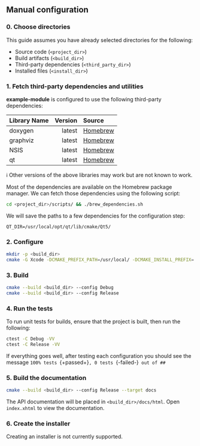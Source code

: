 ## Manual configuration

### 0. Choose directories  
This guide assumes you have already selected directories for the following:
* Source code (`<project_dir>`)
* Build artifacts (`<build_dir>`)  
* Third-party dependencies (`<third_party_dir>`)  
* Installed files (`<install_dir>`)  

### 1. Fetch third-party dependencies and utilities
**example-module** is configured to use the following third-party dependencies:  
  
**Library Name**    | **Version** | Source
:---                | ---:        | :---
doxygen             | latest      | [Homebrew](https://brew.sh/)
graphviz            | latest      | [Homebrew](https://brew.sh/)
NSIS                | latest      | [Homebrew](https://brew.sh/)
qt                  | latest      | [Homebrew](https://brew.sh/)

:information_source: Other versions of the above libraries may work but are not 
known to work.

Most of the dependencies are available on the Homebrew package manager. We can 
fetch those dependencies using the following script:
```bash
cd <project_dir>/scripts/ && ./brew_dependencies.sh
```

We will save the paths to a few dependencies for the configuration step:
```
QT_DIR=/usr/local/opt/qt/lib/cmake/Qt5/
```

### 2. Configure
```bash
mkdir -p <build_dir>
cmake -G Xcode -DCMAKE_PREFIX_PATH=/usr/local/ -DCMAKE_INSTALL_PREFIX=./install -DQt5_DIR=$QT_DIR $DIR/ <project_dir>/src
```
 
### 3. Build
```bash
cmake --build <build_dir> --config Debug
cmake --build <build_dir> --config Release
```

### 4. Run the tests
To run unit tests for builds, ensure that the project is built, then run the 
following:
```bash
ctest -C Debug -VV
ctest -C Release -VV
```
If everything goes well, after testing each configuration you should see the 
message `100% tests `{+passed+}`, 0 tests `{-failed-}` out of ##`

### 5. Build the documentation
```bash
cmake --build <build_dir> --config Release --target docs
```
The API documentation will be placed in `<build_dir>/docs/html`. Open 
`index.xhtml` to view the documentation.

### 6. Create the installer
Creating an installer is not currently supported.
